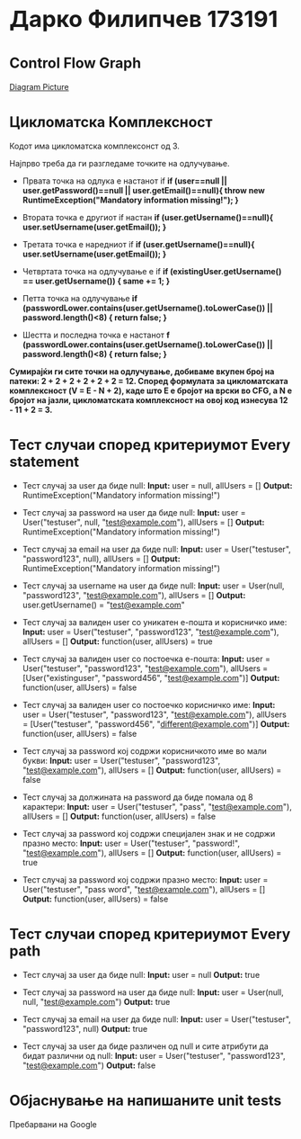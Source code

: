 # <span style="font-size: 40px;">**Дарко Филипчев 173191**</span>


# <span style="font-size: 25px;">**Control Flow Graph** </span> 

[Diagram Picture](https://github.com/Daree10/SI_2023_lab2_111111/assets/63493997/ecf362f0-694f-4089-ad31-ce2532ab76c6)

# <span style="font-size: 25px;">**Цикломатска Комплексност**</span> 

  Кодот има цикломатска комплексонст од 3.

  Најпрво треба да ги разгледаме точките на одлучување.
  - Првата точка на одлука е настанот if 
  **if (user==null || user.getPassword()==null || user.getEmail()==null){
    throw new RuntimeException("Mandatory information missing!");
  }**
  
  - Втората точка е другиот if настан 
  **if (user.getUsername()==null){
    user.setUsername(user.getEmail());
  }**
  
  - Третата точка е наредниот if 
  **if (user.getUsername()==null){
    user.setUsername(user.getEmail());
  }**
  
  - Четвртата точка на одлучување е if
  **if (existingUser.getUsername() == user.getUsername()) {
    same += 1;
  }**
  
  - Петта точка на одлучување 
  **if (passwordLower.contains(user.getUsername().toLowerCase()) || password.length()<8) {
    return false;
  }**
  
  - Шестта и последна точка е настанот
  **f (passwordLower.contains(user.getUsername().toLowerCase()) || password.length()<8) {
    return false;
  }**
  
  **Сумирајќи ги сите точки на одлучување, добиваме вкупен број на патеки: 2 + 2 + 2 + 2 + 2 + 2 = 12. Според формулата за цикломатската комплексност (V = E - N + 2), каде што Е е бројот на врски во CFG, а N е бројот на јазли, цикломатската комплексност на овој код изнесува 12 - 11 + 2 = 3.**
  
# <span style="font-size: 25px;">**Тест случаи според критериумот Every statement**</span> 

- Тест случај за user да биде null:
**Input:** user = null, allUsers = []
**Output:** RuntimeException("Mandatory information missing!")

- Тест случај за password на user да биде null:
**Input:** user = User("testuser", null, "test@example.com"), allUsers = []
**Output:** RuntimeException("Mandatory information missing!")

- Тест случај за email на user да биде null:
**Input:** user = User("testuser", "password123", null), allUsers = []
**Output:** RuntimeException("Mandatory information missing!")

- Тест случај за username на user да биде null:
**Input:** user = User(null, "password123", "test@example.com"), allUsers = []
**Output:** user.getUsername() = "test@example.com"

- Тест случај за валиден user со уникатен е-пошта и корисничко име:
**Input:** user = User("testuser", "password123", "test@example.com"), allUsers = []
**Output:** function(user, allUsers) = true

- Тест случај за валиден user со постоечка е-пошта:
**Input:** user = User("testuser", "password123", "test@example.com"), allUsers = [User("existinguser", "password456", "test@example.com")]
**Output:** function(user, allUsers) = false

- Тест случај за валиден user со постоечко корисничко име:
**Input:** user = User("testuser", "password123", "test@example.com"), allUsers = [User("testuser", "password456", "different@example.com")]
**Output:** function(user, allUsers) = false

- Тест случај за password кој содржи корисничкото име во мали букви:
**Input:** user = User("testuser", "password123", "test@example.com"), allUsers = []
**Output:** function(user, allUsers) = false

- Тест случај за должината на password да биде помала од 8 карактери:
**Input:** user = User("testuser", "pass", "test@example.com"), allUsers = []
**Output:** function(user, allUsers) = false

- Тест случај за password кој содржи специјален знак и не содржи празно место:
**Input:** user = User("testuser", "password!", "test@example.com"), allUsers = []
**Output:** function(user, allUsers) = true

- Тест случај за password кој содржи празно место:
**Input:** user = User("testuser", "pass word", "test@example.com"), allUsers = []
**Output:** function(user, allUsers) = false

# <span style="font-size: 25px;">**Тест случаи според критериумот Every path**</span> 

- Тест случај за user да биде null:
**Input:** user = null
**Output:** true

- Тест случај за password на user да биде null:
**Input:** user = User(null, null, "test@example.com")
**Output:** true

- Тест случај за email на user да биде null:
**Input:** user = User("testuser", "password123", null)
**Output:** true

- Тест случај за user да биде различен од null и сите атрибути да бидат различни од null:
**Input:** user = User("testuser", "password123", "test@example.com")
**Output:** false

# <span style="font-size: 25px;">**Објаснување на напишаните unit tests**</span> 
Пребарвани на Google
